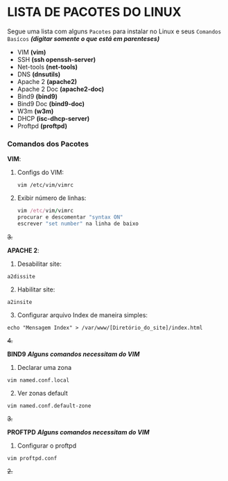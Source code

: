 # LISTA DE PACOTES DO LINUX

Segue uma lista com alguns ```Pacotes``` para instalar no Linux e seus ```Comandos Basícos``` ***(digitar somente o que está em parenteses)***
- VIM **(vim)**
- SSH **(ssh openssh-server)**
- Net-tools **(net-tools)**
- DNS **(dnsutils)**
- Apache 2 **(apache2)**
- Apache 2 Doc **(apache2-doc)**
- Bind9 **(bind9)**
- Bind9 Doc **(bind9-doc)**
- W3m **(w3m)**
- DHCP **(isc-dhcp-server)**
- Proftpd **(proftpd)**

### Comandos dos Pacotes
__VIM__:
1. Configs do VIM:
     ```
     vim /etc/vim/vimrc
     ```
2. Exibir número de linhas:
     ```ruby
     vim /etc/vim/vimrc
     procurar e descomentar "syntax ON"
     escrever "set number" na linha de baixo
     ```
  ~~3.~~

__APACHE 2__:
1. Desabilitar site:
  ```
  a2dissite
  ```
2. Habilitar site:
```
a2insite
```
3. Configurar arquivo Index de maneira simples:
```
echo "Mensagem Index" > /var/www/[Diretório_do_site]/index.html
```
  ~~4.~~

__BIND9__ ***Alguns comandos necessitam do VIM***
1. Declarar uma zona 
```
vim named.conf.local
```
2. Ver zonas default
```
vim named.conf.default-zone
```
  ~~3.~~

__PROFTPD__ ***Alguns comandos necessitam do VIM***
1. Configurar o proftpd
```
vim proftpd.conf
```
  ~~2.~~
